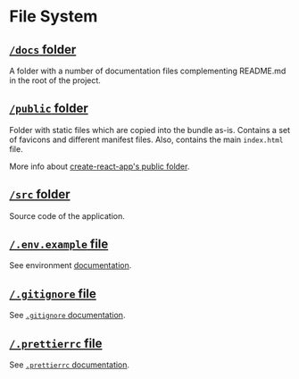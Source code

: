 # File System

## [`/docs` folder]()

A folder with a number of documentation files complementing README.md in the root of the project.

## [`/public` folder](../public)

Folder with static files which are copied into the bundle as-is. Contains
a set of favicons and different manifest files. Also, contains the main `index.html` file.

More info about [create-react-app's public folder](https://create-react-app.dev/docs/using-the-public-folder/).

## [`/src` folder](../src)

Source code of the application.

## [`/.env.example` file](../.env.example)

See environment [documentation](./env.md).

## [`/.gitignore` file](../.gitignore)

See [`.gitignore` documentation](https://git-scm.com/docs/gitignore).

## [`/.prettierrc` file](../.prettierrc)

See [`.prettierrc` documentation](https://prettier.io/docs/en/configuration.html).
